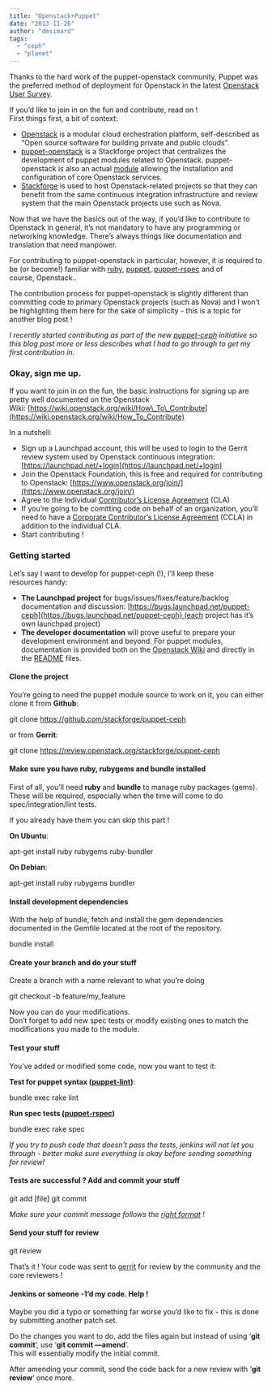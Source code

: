 ```yaml
---
title: "Openstack+Puppet"
date: "2013-11-26"
author: "dmsimard"
tags: 
  - "ceph"
  - "planet"
---
```


Thanks to the hard work of the puppet-openstack community, Puppet was the preferred method of deployment for Openstack in the latest [Openstack User Survey](http://www.openstack.org/blog/2013/11/openstack-user-survey-october-2013/).

If you’d like to join in on the fun and contribute, read on !    
First things first, a bit of context:

- [Openstack](http://www.openstack.org/) is a modular cloud orchestration platform, self-described as “Open source software for building private and public clouds”.
- [puppet-openstack](https://wiki.openstack.org/wiki/Puppet-openstack) is a Stackforge project that centralizes the development of puppet modules related to Openstack. puppet-openstack is also an actual [module](https://github.com/stackforge/puppet-openstack) allowing the installation and configuration of core Openstack services.
- [Stackforge](http://ci.openstack.org/stackforge.html) is used to host Openstack-related projects so that they can benefit from the same continuous integration infrastructure and review system that the main Openstack projects use such as Nova.

Now that we have the basics out of the way, if you’d like to contribute to Openstack in general, it’s not mandatory to have any programming or networking knowledge. There’s always things like documentation and translation that need manpower.

For contributing to puppet-openstack in particular, however, it is required to be (or become!) familiar with [ruby](https://www.ruby-lang.org/en/), [puppet](http://puppetlabs.com/puppet/what-is-puppet), [puppet-rspec](http://rspec-puppet.com/tutorial/) and of course, Openstack..

The contribution process for puppet-openstack is slightly different than committing code to primary Openstack projects (such as Nova) and I won’t be highlighting them here for the sake of simplicity - this is a topic for another blog post !

_I recently started contributing as part of the new [puppet-ceph](https://github.com/stackforge/puppet-ceph) initiative so this blog post more or less describes what I had to go through to get my first contribution in._

### Okay, sign me up.

If you want to join in on the fun, the basic instructions for signing up are pretty well documented on the Openstack Wiki: [https://wiki.openstack.org/wiki/How\_To\_Contribute](https://wiki.openstack.org/wiki/How_To_Contribute)

In a nutshell:

- Sign up a Launchpad account, this will be used to login to the Gerrit review system used by Openstack continuous integration: [https://launchpad.net/+login](https://launchpad.net/+login)
- Join the Openstack Foundation, this is free and required for contributing to Openstack: [https://www.openstack.org/join/](https://www.openstack.org/join/)
- Agree to the Individual [Contributor’s License Agreement](https://review.openstack.org/#/settings/agreements) (CLA)
- If you’re going to be comitting code on behalf of an organization, you’ll need to have a [Corporate Contributor’s License Agreement](https://wiki.openstack.org/wiki/HowToUpdateCorporateCLA) (CCLA) in addition to the individual CLA.
- Start contributing !

### Getting started

Let’s say I want to develop for puppet-ceph (!), I’ll keep these resources handy:

- **The Launchpad project** for bugs/issues/fixes/feature/backlog documentation and discussion: [https://bugs.launchpad.net/puppet-ceph](https://bugs.launchpad.net/puppet-ceph) (each project has it’s own launchpad project)
- **The developer documentation** will prove useful to prepare your development environment and beyond. For puppet modules, documentation is provided both on the [Openstack Wiki](https://wiki.openstack.org/wiki/Puppet-openstack) and directly in the [README](https://github.com/stackforge/puppet-ceph/blob/master/README.md) files.

#### Clone the project

You’re going to need the puppet module source to work on it, you can either clone it from **Github**:

git clone https://github.com/stackforge/puppet-ceph

or from **Gerrit**:

git clone https://review.openstack.org/stackforge/puppet-ceph

#### Make sure you have ruby, rubygems and bundle installed

First of all, you’ll need **ruby** and **bundle** to manage ruby packages (gems).  
These will be required, especially when the time will come to do spec/integration/lint tests.

If you already have them you can skip this part !

**On Ubuntu**:

apt-get install ruby rubygems ruby-bundler

**On Debian**:

apt-get install ruby rubygems bundler

#### Install development dependencies

With the help of bundle, fetch and install the gem dependencies documented in the Gemfile located at the root of the repository.

bundle install

#### Create your branch and do your stuff

Create a branch with a name relevant to what you’re doing

git checkout -b feature/my\_feature

Now you can do your modifications.  
Don’t forget to add new spec tests or modify existing ones to match the modifications you made to the module.

#### Test your stuff

You’ve added or modified some code, now you want to test it:

**Test for puppet syntax ([puppet-lint](http://puppet-lint.com/))**:

bundle exec rake lint

**Run spec tests ([puppet-rspec](http://rspec-puppet.com/))**

bundle exec rake spec

_If you try to push code that doesn’t pass the tests, jenkins will not let you through - better make sure everything is okay before sending something for review!_

#### Tests are successful ? Add and commit your stuff

git add \[file\] git commit

_Make sure your commit message follows the [right format](https://wiki.openstack.org/wiki/Gerrit_Workflow#Committing_Changes) !_

#### Send your stuff for review

git review

That’s it ! Your code was sent to [gerrit](https://review.openstack.org/#/q/status:open,n,z) for review by the community and the core reviewers !

#### Jenkins or someone -1’d my code. Help !

Maybe you did a typo or something far worse you’d like to fix - this is done by submitting another patch set.

Do the changes you want to do, add the files again but instead of using ‘**git commit**‘, use ‘**git commit —amend**‘.  
This will essentially modify the initial commit.

After amending your commit, send the code back for a new review with ‘**git review**‘ once more.
